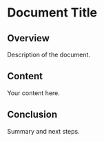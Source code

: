# Document Title

## Overview

Description of the document.

## Content

Your content here.

## Conclusion

Summary and next steps.
